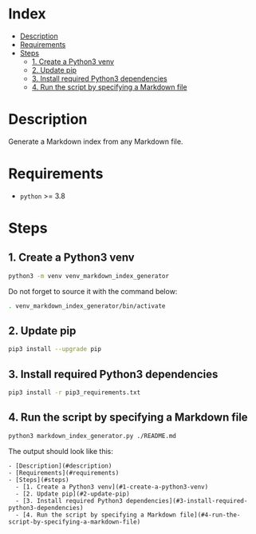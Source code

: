 # Index
- [Description](#description)
- [Requirements](#requirements)
- [Steps](#steps)
  - [1. Create a Python3 venv](#1-create-a-python3-venv)
  - [2. Update pip](#2-update-pip)
  - [3. Install required Python3 dependencies](#3-install-required-python3-dependencies)
  - [4. Run the script by specifying a Markdown file](#4-run-the-script-by-specifying-a-markdown-file)

# Description
Generate a Markdown index from any Markdown file.


# Requirements
- `python` >= 3.8


# Steps

## 1. Create a Python3 venv
```bash
python3 -m venv venv_markdown_index_generator
```

Do not forget to source it with the command below:
```bash
. venv_markdown_index_generator/bin/activate
```


## 2. Update pip
```bash
pip3 install --upgrade pip
```


## 3. Install required Python3 dependencies
```bash
pip3 install -r pip3_requirements.txt
```

## 4. Run the script by specifying a Markdown file
```bash
python3 markdown_index_generator.py ./README.md
```

The output should look like this:

```
- [Description](#description)
- [Requirements](#requirements)
- [Steps](#steps)
  - [1. Create a Python3 venv](#1-create-a-python3-venv)
  - [2. Update pip](#2-update-pip)
  - [3. Install required Python3 dependencies](#3-install-required-python3-dependencies)
  - [4. Run the script by specifying a Markdown file](#4-run-the-script-by-specifying-a-markdown-file)
```

